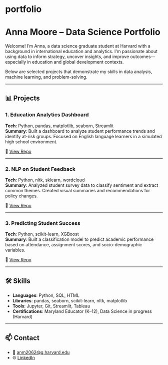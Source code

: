 # portfolio
# Anna Moore – Data Science Portfolio

Welcome! I’m Anna, a data science graduate student at Harvard with a background in international education and analytics. I'm passionate about using data to inform strategy, uncover insights, and improve outcomes—especially in education and global development contexts.

Below are selected projects that demonstrate my skills in data analysis, machine learning, and problem-solving.

---

## 📊 Projects

### 1. Education Analytics Dashboard
**Tech**: Python, pandas, matplotlib, seaborn, Streamlit  
**Summary**: Built a dashboard to analyze student performance trends and identify at-risk groups. Focused on English language learners in a simulated high school environment.

🔗 [View Repo](https://github.com/alicein1derland/education-analytics-dashboard)

---

### 2. NLP on Student Feedback
**Tech**: Python, nltk, sklearn, wordcloud  
**Summary**: Analyzed student survey data to classify sentiment and extract common themes. Created visual summaries and recommendations for policy changes.

🔗 [View Repo](https://github.com/alicein1derland/nlp-student-feedback)

---

### 3. Predicting Student Success
**Tech**: Python, scikit-learn, XGBoost  
**Summary**: Built a classification model to predict academic performance based on attendance, assignment scores, and socio-demographic variables.

🔗 [View Repo](https://github.com/alicein1derland/predictive-student-outcomes)

---

## 🛠️ Skills

- **Languages**: Python, SQL, HTML
- **Libraries**: pandas, seaborn, scikit-learn, nltk, matplotlib
- **Tools**: Jupyter, Git, Streamlit, Tableau
- **Certifications**: Maryland Educator (K–12), Data Science in progress (Harvard)

---

## 📫 Contact

- 📧 anm2062@g.harvard.edu  
- 🌐 [LinkedIn](https://linkedin.com/in/annalmoore)
